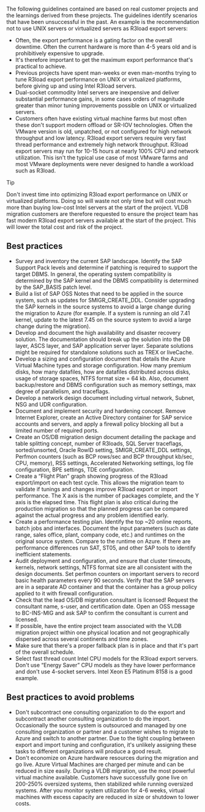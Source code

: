 The following guidelines contained are based on real customer projects and the learnings derived from these projects. The guidelines identify scenarios that have been unsuccessful in the past. An example is the recommendation not to use UNIX servers or virtualized servers as R3load export servers:

- Often, the export performance is a gating factor on the overall downtime. Often the current hardware is more than 4-5 years old and is prohibitively expensive to upgrade.
- It's therefore important to get the maximum export performance that's practical to achieve.
- Previous projects have spent man-weeks or even man-months trying to tune R3load export performance on UNIX or virtualized platforms, before giving up and using Intel R3load servers.
- Dual-socket commodity Intel servers are inexpensive and deliver substantial performance gains, in some cases orders of magnitude greater than minor tuning improvements possible on UNIX or virtualized servers.
- Customers often have existing virtual machine farms but most often these don't support modern offload or SR-IOV technologies. Often the VMware version is old, unpatched, or not configured for high network throughput and low latency. R3load export servers require very fast thread performance and extremely high network throughput. R3load export servers may run for 10-15 hours at nearly 100% CPU and network utilization. This isn't the typical use case of most VMware farms and most VMware deployments were never designed to handle a workload such as R3load.

> [!TIP]
> Don't invest time into optimizing R3load export performance on UNIX or virtualized platforms. Doing so will waste not only time but will cost much more than buying low-cost Intel servers at the start of the project. VLDB migration customers are therefore requested to ensure the project team has fast modern R3load export servers available at the start of the project. This will lower the total cost and risk of the project.

## Best practices

- Survey and inventory the current SAP landscape. Identify the SAP Support Pack levels and determine if patching is required to support the target DBMS. In general, the operating system compatibility is determined by the SAP kernel and the DBMS compatibility is determined by the SAP\_BASIS patch level.
- Build a list of SAP OSS Notes that need to be applied in the source system, such as updates for SMIGR\_CREATE\_DDL. Consider upgrading the SAP kernels in the source systems to avoid a large change during the migration to Azure (for example. If a system is running an old 7.41 kernel, update to the latest 7.45 on the source system to avoid a large change during the migration).
- Develop and document the high availability and disaster recovery solution. The documentation should break up the solution into the DB layer, ASCS layer, and SAP application server layer. Separate solutions might be required for standalone solutions such as TREX or liveCache.
- Develop a sizing and configuration document that details the Azure Virtual Machine types and storage configuration. How many premium disks, how many datafiles, how are datafiles distributed across disks, usage of storage spaces, NTFS format size = 64 kb. Also, document backup/restore and DBMS configuration such as memory settings, max degree of parallelism, and traceflags.
- Develop a network design document including virtual network, Subnet, NSG and UDR configuration.
- Document and implement security and hardening concept. Remove Internet Explorer, create an Active Directory container for SAP service accounts and servers, and apply a firewall policy blocking all but a limited number of required ports.
- Create an OS/DB migration design document detailing the package and table splitting concept, number of R3loads, SQL Server traceflags, sorted/unsorted, Oracle RowID setting, SMIGR\_CREATE\_DDL settings, Perfmon counters (such as BCP rows/sec and BCP throughput kb/sec, CPU, memory), RSS settings, Accelerated Networking settings, log file configuration, BPE settings, TDE configuration.
- Create a “Flight Plan” graph showing progress of the R3load export/import on each test cycle. This allows the migration team to validate if tunings and changes improve R3load export or import performance. The X axis is the number of packages complete, and the Y axis is the elapsed time. This flight plan is also critical during the production migration so that the planned progress can be compared against the actual progress and any problem identified early.
- Create a performance testing plan. Identify the top ~20 online reports, batch jobs and interfaces. Document the input parameters (such as date range, sales office, plant, company code, etc.) and runtimes on the original source system. Compare to the runtime on Azure. If there are performance differences run SAT, ST05, and other SAP tools to identify inefficient statements.
- Audit deployment and configuration, and ensure that cluster timeouts, kernels, network settings, NTFS format size are all consistent with the design documents. Set perfmon counters on important servers to record basic health parameters every 90 seconds. Verify that the SAP servers are in a separate AD container and that the container has a group policy applied to it with firewall configuration.
- Check that the lead OS/DB migration consultant is licensed! Request the consultant name, s-user, and certification date. Open an OSS message to BC-INS-MIG and ask SAP to confirm the consultant is current and licensed.
- If possible, have the entire project team associated with the VLDB migration project within one physical location and not geographically dispersed across several continents and time zones.
- Make sure that there's a proper fallback plan is in place and that it's part of the overall schedule.
- Select fast thread count Intel CPU models for the R3load export servers. Don't use “Energy Saver” CPU models as they have lower performance and don't use 4-socket servers. Intel Xeon E5 Platinum 8158 is a good example.

## Best practices to avoid problems

- Don't subcontract one consulting organization to do the export and subcontract another consulting organization to do the import. Occasionally the source system is outsourced and managed by one consulting organization or partner and a customer wishes to migrate to Azure and switch to another partner. Due to the tight coupling between export and import tuning and configuration, it's unlikely assigning these tasks to different organizations will produce a good result.
- Don't economize on Azure hardware resources during the migration and go live. Azure Virtual Machines are charged per minute and can be reduced in size easily. During a VLDB migration, use the most powerful virtual machine available. Customers have successfully gone live on 200-250% oversized systems, then stabilized while running oversized systems. After you monitor system utilization for 4-6 weeks, virtual machines with excess capacity are reduced in size or shutdown to lower costs.
